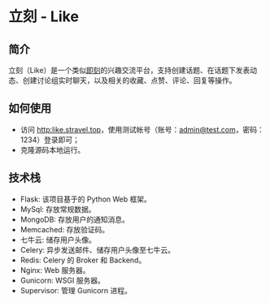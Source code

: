 # 立刻 - Like

## 简介

立刻（Like）是一个类似[即刻](https://www.ruguoapp.com/)的兴趣交流平台，支持创建话题、在话题下发表动态、创建讨论组实时聊天，以及相关的收藏、点赞、评论、回复等操作。

## 如何使用

- 访问 [http:like.stravel.top](http://like.stravel.top)，使用测试帐号（账号：admin@test.com，密码：1234）登录即可；
- 克隆源码本地运行。

## 技术栈

- Flask: 该项目基于的 Python Web 框架。
- MySql: 存放常规数据。
- MongoDB: 存放用户的通知消息。
- Memcached: 存放验证码。
- 七牛云: 储存用户头像。
- Celery: 异步发送邮件、储存用户头像至七牛云。
- Redis: Celery 的 Broker 和 Backend。
- Nginx: Web 服务器。
- Gunicorn: WSGI 服务器。
- Supervisor: 管理 Gunicorn 进程。
